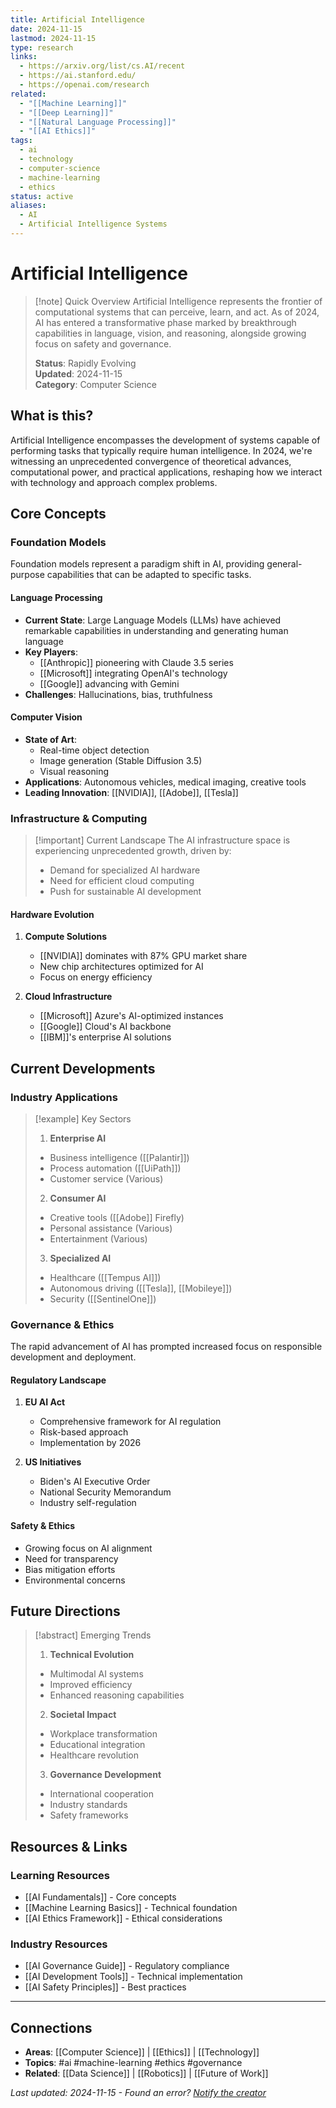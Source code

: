 ```yaml
---
title: Artificial Intelligence
date: 2024-11-15
lastmod: 2024-11-15
type: research
links:
  - https://arxiv.org/list/cs.AI/recent
  - https://ai.stanford.edu/
  - https://openai.com/research
related:
  - "[[Machine Learning]]"
  - "[[Deep Learning]]"
  - "[[Natural Language Processing]]"
  - "[[AI Ethics]]"
tags:
  - ai
  - technology
  - computer-science
  - machine-learning
  - ethics
status: active
aliases:
  - AI
  - Artificial Intelligence Systems
---
```


# Artificial Intelligence

>[!note] Quick Overview
>Artificial Intelligence represents the frontier of computational systems that can perceive, learn, and act. As of 2024, AI has entered a transformative phase marked by breakthrough capabilities in language, vision, and reasoning, alongside growing focus on safety and governance.
>
>**Status**: Rapidly Evolving  
>**Updated**: 2024-11-15  
>**Category**: Computer Science

## What is this?
Artificial Intelligence encompasses the development of systems capable of performing tasks that typically require human intelligence. In 2024, we're witnessing an unprecedented convergence of theoretical advances, computational power, and practical applications, reshaping how we interact with technology and approach complex problems.

## Core Concepts

### Foundation Models
Foundation models represent a paradigm shift in AI, providing general-purpose capabilities that can be adapted to specific tasks.

#### Language Processing
- **Current State**: Large Language Models (LLMs) have achieved remarkable capabilities in understanding and generating human language
- **Key Players**: 
  - [[Anthropic]] pioneering with Claude 3.5 series
  - [[Microsoft]] integrating OpenAI's technology
  - [[Google]] advancing with Gemini
- **Challenges**: Hallucinations, bias, truthfulness

#### Computer Vision
- **State of Art**: 
  - Real-time object detection
  - Image generation (Stable Diffusion 3.5)
  - Visual reasoning
- **Applications**: Autonomous vehicles, medical imaging, creative tools
- **Leading Innovation**: [[NVIDIA]], [[Adobe]], [[Tesla]]

### Infrastructure & Computing

>[!important] Current Landscape
>The AI infrastructure space is experiencing unprecedented growth, driven by:
>- Demand for specialized AI hardware
>- Need for efficient cloud computing
>- Push for sustainable AI development

#### Hardware Evolution
1. **Compute Solutions**
   - [[NVIDIA]] dominates with 87% GPU market share
   - New chip architectures optimized for AI
   - Focus on energy efficiency

2. **Cloud Infrastructure**
   - [[Microsoft]] Azure's AI-optimized instances
   - [[Google]] Cloud's AI backbone
   - [[IBM]]'s enterprise AI solutions

## Current Developments

### Industry Applications

>[!example] Key Sectors
>1. **Enterprise AI**
>   - Business intelligence ([[Palantir]])
>   - Process automation ([[UiPath]])
>   - Customer service (Various)
>
>2. **Consumer AI**
>   - Creative tools ([[Adobe]] Firefly)
>   - Personal assistance (Various)
>   - Entertainment (Various)
>
>3. **Specialized AI**
>   - Healthcare ([[Tempus AI]])
>   - Autonomous driving ([[Tesla]], [[Mobileye]])
>   - Security ([[SentinelOne]])

### Governance & Ethics

The rapid advancement of AI has prompted increased focus on responsible development and deployment.

#### Regulatory Landscape
1. **EU AI Act**
   - Comprehensive framework for AI regulation
   - Risk-based approach
   - Implementation by 2026

2. **US Initiatives**
   - Biden's AI Executive Order
   - National Security Memorandum
   - Industry self-regulation

#### Safety & Ethics
- Growing focus on AI alignment
- Need for transparency
- Bias mitigation efforts
- Environmental concerns

## Future Directions

>[!abstract] Emerging Trends
>1. **Technical Evolution**
>   - Multimodal AI systems
>   - Improved efficiency
>   - Enhanced reasoning capabilities
>
>2. **Societal Impact**
>   - Workplace transformation
>   - Educational integration
>   - Healthcare revolution
>
>3. **Governance Development**
>   - International cooperation
>   - Industry standards
>   - Safety frameworks

## Resources & Links

### Learning Resources
- [[AI Fundamentals]] - Core concepts
- [[Machine Learning Basics]] - Technical foundation
- [[AI Ethics Framework]] - Ethical considerations

### Industry Resources
- [[AI Governance Guide]] - Regulatory compliance
- [[AI Development Tools]] - Technical implementation
- [[AI Safety Principles]] - Best practices

---
## Connections
- **Areas**: [[Computer Science]] | [[Ethics]] | [[Technology]]
- **Topics**: #ai #machine-learning #ethics #governance
- **Related**: [[Data Science]] | [[Robotics]] | [[Future of Work]]

*Last updated: 2024-11-15 - Found an error? [Notify the creator](https://solo.to/thecoffeejesus)*